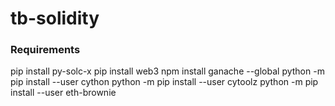 # tb-solidity


### Requirements
pip install py-solc-x
pip install web3
npm install ganache --global
python -m pip install --user cython
python -m pip install --user cytoolz
python -m pip install --user eth-brownie
